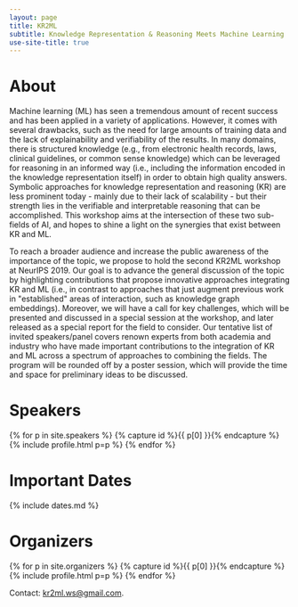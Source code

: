```yaml
---
layout: page
title: KR2ML
subtitle: Knowledge Representation & Reasoning Meets Machine Learning
use-site-title: true
---
```


# About

Machine learning (ML) has seen a tremendous amount of recent success and has been applied in a variety of applications. However, it comes with several drawbacks, such as the need for large amounts of training data and the lack of explainability and verifiability of the results. In many domains, there is structured knowledge (e.g., from electronic health records, laws, clinical guidelines, or common sense knowledge) which can be leveraged for reasoning in an informed way (i.e., including the information encoded in the knowledge representation itself) in order to obtain high quality answers. Symbolic approaches for knowledge representation and reasoning (KR) are less prominent today - mainly due to their lack of scalability - but their strength lies in the verifiable and interpretable reasoning that can be accomplished. This workshop aims at the intersection of these two sub-fields of AI, and hopes to shine a light on the synergies that exist between KR and ML.

To reach a broader audience and increase the public awareness of the importance of the topic, we propose to hold the second KR2ML workshop at NeurIPS 2019. Our goal is to advance the general discussion of the topic by highlighting contributions that propose innovative approaches integrating KR and ML (i.e., in contrast to approaches that just augment previous work in "established" areas of interaction, such as knowledge graph embeddings). Moreover, we will have a call for key challenges, which will be presented and discussed in a special session at the workshop, and later released as a special report for the field to consider. Our tentative list of invited speakers/panel covers renown experts from both academia and industry who have made important contributions to the integration of KR and ML across a spectrum of approaches to combining the fields. The program will be rounded off by a poster session, which will provide the time and space for preliminary ideas to be discussed.

<!--

# Program

The focus of KR2ML is to initiate and continue discussions and collaborations between researchers from the two umbrella areas- KRR and ML. To encourage this interaction, the program features several invited talks of experienced researchers about challenges in the field as well as successful work in the area. A special key challenge session invites open discussion of major problems and opportunities. Some of the problems will be further highlighted in a discussion panel of prominent experts, which will also give attendees the opportunity to contribute. Finally, poster sessions throughout the day will provide room for presenting and discussing ongoing works and exploring possible collaborations; they will bestarted by one-minute spotlight talks highlighting the posters. We hope to attract many participants and will use a plenary format for the talks.
-->

# Speakers

<div class="container">
  <div class="row">
  {% for p in site.speakers %}
  {% capture id %}{{ p[0] }}{% endcapture %}
  {% include profile.html p=p %}
  {% endfor %}
  </div>
</div>

# Important Dates 


{% include dates.md %}

<div class="container" style="padding=10px 10px 5px 5px"/>

# Organizers

<!-- prettier-ignore -->
<div class="container">
  <div class="row">
    {% for p in site.organizers %}
    {% capture id %}{{ p[0] }}{% endcapture %}
    {% include profile.html p=p %}
    {% endfor %}
  </div>
</div>

Contact: <kr2ml.ws@gmail.com>.
